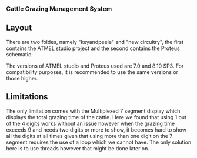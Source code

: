 ### Cattle Grazing Management System

## Layout
There are two foldes, namely "keyandpeele" and "new circuitry", the first contains the ATMEL studio project and the second contains the Proteus schematic.

The versions of ATMEL studio and Proteus used are 7.0 and 8.10 SP3. For compatibility purposes, it is recommended to use the same versions or those higher.

## Limitations
The only limitation comes with the Multiplexed 7 segment display which displays the total grazing time of the cattle. Here we found that using 1 out of the 4 digits works without an issue however when the grazing time exceeds 9 and needs two digits or more to show, it becomes hard to show all the digits at all times given that using more than one digit on the 7 segment requires the use of a loop which we cannot have. The only solution here is to use threads however that might be done later on.
